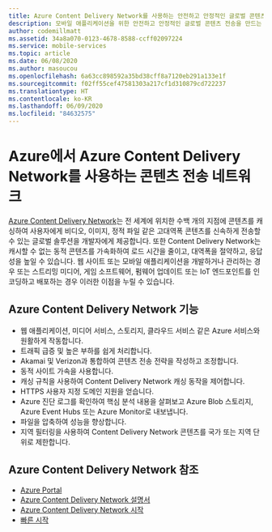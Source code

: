 ```yaml
---
title: Azure Content Delivery Network를 사용하는 안전하고 안정적인 글로벌 콘텐츠 전송 및 가속화
description: 모바일 애플리케이션을 위한 안전하고 안정적인 글로벌 콘텐츠 전송을 만드는 서비스에 대해 알아봅니다.
author: codemillmatt
ms.assetid: 34a8a070-0123-4678-8588-ccff02097224
ms.service: mobile-services
ms.topic: article
ms.date: 06/08/2020
ms.author: masoucou
ms.openlocfilehash: 6a63cc898592a35bd38cff8a7120eb291a133e1f
ms.sourcegitcommit: f02ff55cef47581303a217cf1d310879cd722237
ms.translationtype: HT
ms.contentlocale: ko-KR
ms.lasthandoff: 06/09/2020
ms.locfileid: "84632575"
---
```

# <a name="content-delivery-network-on-azure-with-azure-content-delivery-network"></a>Azure에서 Azure Content Delivery Network를 사용하는 콘텐츠 전송 네트워크

[Azure Content Delivery Network](https://azure.microsoft.com/services/cdn/)는 전 세계에 위치한 수백 개의 지점에 콘텐츠를 캐싱하여 사용자에게 비디오, 이미지, 정적 파일 같은 고대역폭 콘텐츠를 신속하게 전송할 수 있는 글로벌 솔루션을 개발자에게 제공합니다. 또한 Content Delivery Network는 캐시할 수 없는 동적 콘텐츠를 가속화하여 로드 시간을 줄이고, 대역폭을 절약하고, 응답성을 높일 수 있습니다. 웹 사이트 또는 모바일 애플리케이션을 개발하거나 관리하는 경우 또는 스트리밍 미디어, 게임 소프트웨어, 펌웨어 업데이트 또는 IoT 엔드포인트를 인코딩하고 배포하는 경우 이러한 이점을 누릴 수 있습니다.

## <a name="azure-content-delivery-network-features"></a>Azure Content Delivery Network 기능

- 웹 애플리케이션, 미디어 서비스, 스토리지, 클라우드 서비스 같은 Azure 서비스와 원활하게 작동합니다.
- 트래픽 급증 및 높은 부하를 쉽게 처리합니다.
- Akamai 및 Verizon과 통합하여 콘텐츠 전송 전략을 작성하고 조정합니다.
- 동적 사이트 가속을 사용합니다.
- 캐싱 규칙을 사용하여 Content Delivery Network 캐싱 동작을 제어합니다.
- HTTPS 사용자 지정 도메인 지원을 얻습니다.
- Azure 진단 로그를 확인하여 핵심 분석 내용을 살펴보고 Azure Blob 스토리지, Azure Event Hubs 또는 Azure Monitor로 내보냅니다.
- 파일을 압축하여 성능을 향상합니다.
- 지역 필터링을 사용하여 Content Delivery Network 콘텐츠를 국가 또는 지역 단위로 제한합니다.

## <a name="azure-content-delivery-network-references"></a>Azure Content Delivery Network 참조

- [Azure Portal](https://portal.azure.com)
- [Azure Content Delivery Network 설명서](/azure/cdn/)
- [Azure Content Delivery Network 시작](/azure/cdn/cdn-create-new-endpoint)
- [빠른 시작](/azure/cdn/cdn-create-new-endpoint)
